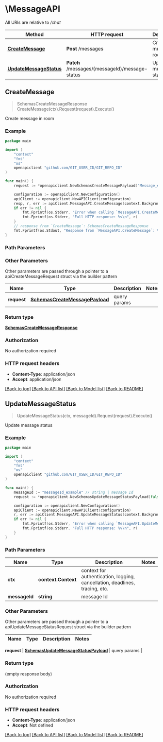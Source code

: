 # \MessageAPI

All URIs are relative to */chat*

Method | HTTP request | Description
------------- | ------------- | -------------
[**CreateMessage**](MessageAPI.md#CreateMessage) | **Post** /messages | Create message in room
[**UpdateMessageStatus**](MessageAPI.md#UpdateMessageStatus) | **Patch** /messages/{messageId}/message-status | Update message status



## CreateMessage

> SchemasCreateMessageResponse CreateMessage(ctx).Request(request).Execute()

Create message in room

### Example

```go
package main

import (
	"context"
	"fmt"
	"os"
	openapiclient "github.com/GIT_USER_ID/GIT_REPO_ID"
)

func main() {
	request := *openapiclient.NewSchemasCreateMessagePayload("Message_example", "RoomId_example") // SchemasCreateMessagePayload | query params

	configuration := openapiclient.NewConfiguration()
	apiClient := openapiclient.NewAPIClient(configuration)
	resp, r, err := apiClient.MessageAPI.CreateMessage(context.Background()).Request(request).Execute()
	if err != nil {
		fmt.Fprintf(os.Stderr, "Error when calling `MessageAPI.CreateMessage``: %v\n", err)
		fmt.Fprintf(os.Stderr, "Full HTTP response: %v\n", r)
	}
	// response from `CreateMessage`: SchemasCreateMessageResponse
	fmt.Fprintf(os.Stdout, "Response from `MessageAPI.CreateMessage`: %v\n", resp)
}
```

### Path Parameters



### Other Parameters

Other parameters are passed through a pointer to a apiCreateMessageRequest struct via the builder pattern


Name | Type | Description  | Notes
------------- | ------------- | ------------- | -------------
 **request** | [**SchemasCreateMessagePayload**](SchemasCreateMessagePayload.md) | query params | 

### Return type

[**SchemasCreateMessageResponse**](SchemasCreateMessageResponse.md)

### Authorization

No authorization required

### HTTP request headers

- **Content-Type**: application/json
- **Accept**: application/json

[[Back to top]](#) [[Back to API list]](../README.md#documentation-for-api-endpoints)
[[Back to Model list]](../README.md#documentation-for-models)
[[Back to README]](../README.md)


## UpdateMessageStatus

> UpdateMessageStatus(ctx, messageId).Request(request).Execute()

Update message status



### Example

```go
package main

import (
	"context"
	"fmt"
	"os"
	openapiclient "github.com/GIT_USER_ID/GIT_REPO_ID"
)

func main() {
	messageId := "messageId_example" // string | message Id
	request := *openapiclient.NewSchemasUpdateMessageStatusPayload(false) // SchemasUpdateMessageStatusPayload | query params

	configuration := openapiclient.NewConfiguration()
	apiClient := openapiclient.NewAPIClient(configuration)
	r, err := apiClient.MessageAPI.UpdateMessageStatus(context.Background(), messageId).Request(request).Execute()
	if err != nil {
		fmt.Fprintf(os.Stderr, "Error when calling `MessageAPI.UpdateMessageStatus``: %v\n", err)
		fmt.Fprintf(os.Stderr, "Full HTTP response: %v\n", r)
	}
}
```

### Path Parameters


Name | Type | Description  | Notes
------------- | ------------- | ------------- | -------------
**ctx** | **context.Context** | context for authentication, logging, cancellation, deadlines, tracing, etc.
**messageId** | **string** | message Id | 

### Other Parameters

Other parameters are passed through a pointer to a apiUpdateMessageStatusRequest struct via the builder pattern


Name | Type | Description  | Notes
------------- | ------------- | ------------- | -------------

 **request** | [**SchemasUpdateMessageStatusPayload**](SchemasUpdateMessageStatusPayload.md) | query params | 

### Return type

 (empty response body)

### Authorization

No authorization required

### HTTP request headers

- **Content-Type**: application/json
- **Accept**: Not defined

[[Back to top]](#) [[Back to API list]](../README.md#documentation-for-api-endpoints)
[[Back to Model list]](../README.md#documentation-for-models)
[[Back to README]](../README.md)

